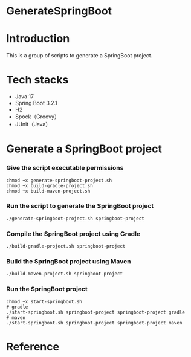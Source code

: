 GenerateSpringBoot
=====

# Introduction

This is a group of scripts to generate a SpringBoot project.

# Tech stacks

- Java 17
- Spring Boot 3.2.1
- H2
- Spock（Groovy）
- JUnit（Java）

# Generate a SpringBoot project

### Give the script executable permissions

```shell
chmod +x generate-springboot-project.sh
chmod +x build-gradle-project.sh
chmod +x build-maven-project.sh
```

### Run the script to generate the SpringBoot project

```shell
./generate-springboot-project.sh springboot-project
```

### Compile the SpringBoot project using Gradle

```shell
./build-gradle-project.sh springboot-project
```

### Build the SpringBoot project using Maven

```shell
./build-maven-project.sh springboot-project
```

### Run the SpringBoot project

```shell
chmod +x start-springboot.sh
# gradle
./start-springboot.sh springboot-project springboot-project gradle
# maven
./start-springboot.sh springboot-project springboot-project maven
```

# Reference

